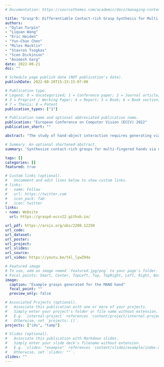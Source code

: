 ```yaml
---
# Documentation: https://sourcethemes.com/academic/docs/managing-content/

title: "Grasp'D: Differentiable Contact-rich Grasp Synthesis for Multi-fingered Hands"
authors:
- "Dylan Turpin"
- "Liquan Wang"
- "Eric Heiden"
- "Yun-Chun Chen"
- "Miles Macklin"
- "Stavros Tsogkas"
- "Scen Dickinson"
- "Animesh Garg"
date: 2022-08-21
doi: ""

# Schedule page publish date (NOT publication's date).
publishDate: 2022-08-20T15:33:15-07:00

# Publication type.
# Legend: 0 = Uncategorized; 1 = Conference paper; 2 = Journal article;
# 3 = Preprint / Working Paper; 4 = Report; 5 = Book; 6 = Book section;
# 7 = Thesis; 8 = Patent
publication_types: ["1"]

# Publication name and optional abbreviated publication name.
publication: "European Conference on Computer Vision (ECCV) 2022"
publication_short: ""

abstract: "The study of hand-object interaction requires generating viable grasp poses for high-dimensional multi-finger models, often relying on analytic grasp synthesis which tends to produce brittle and unnatural results. This paper presents Grasp’D, an approach for grasp synthesis with a differentiable contact simulation from both known models as well as visual inputs. We use gradient-based methods as an alternative to sampling-based grasp synthesis, which fails without simplifying assumptions, such as pre-specified contact locations and eigengrasps. Such assumptions limit grasp discovery and, in particular, exclude high-contact power grasps. In contrast, our simulation-based approach allows for stable, efficient, physically realistic, high-contact grasp synthesis, even for gripper morphologies with high-degrees of freedom. We identify and address challenges in making grasp simulation amenable to gradient-based optimization, such as non-smooth object surface geometry, contact sparsity, and a rugged optimization landscape. Grasp’D compares favorably to analytic grasp synthesis on human and robotic hand models, and resultant grasps achieve over 4× denser contact, leading to significantly higher grasp stability."

# Summary. An optional shortened abstract.
summary: 'Synthesize contact-rich grasps for multi-fingered hands via differentiable simulation'

tags: []
categories: []
featured: true

# Custom links (optional).
#   Uncomment and edit lines below to show custom links.
# links:
# - name: Follow
#   url: https://twitter.com
#   icon_pack: fab
#   icon: twitter
links:
- name: Website
  url: https://graspd-eccv22.github.io/

url_pdf: https://arxiv.org/abs/2208.12250
url_code:
url_dataset:
url_poster:
url_project:
url_slides:
url_source:
url_video: https://youtu.be/tkl_lywZ94o

# Featured image
# To use, add an image named `featured.jpg/png` to your page's folder. 
# Focal points: Smart, Center, TopLeft, Top, TopRight, Left, Right, BottomLeft, Bottom, BottomRight.
image:
  caption: "Example grasps generated for the MANO hand"
  focal_point: ""
  preview_only: false

# Associated Projects (optional).
#   Associate this publication with one or more of your projects.
#   Simply enter your project's folder or file name without extension.
#   E.g. `internal-project` references `content/project/internal-project/index.md`.
#   Otherwise, set `projects: []`.
projects: ["ids", "tamp"]

# Slides (optional).
#   Associate this publication with Markdown slides.
#   Simply enter your slide deck's filename without extension.
#   E.g. `slides: "example"` references `content/slides/example/index.md`.
#   Otherwise, set `slides: ""`.
slides: ""
---
```

